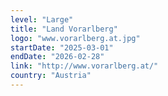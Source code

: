 ```yaml
---
level: "Large"
title: "Land Vorarlberg"
logo: "www.vorarlberg.at.jpg"
startDate: "2025-03-01"
endDate: "2026-02-28"
link: "http://www.vorarlberg.at/"
country: "Austria"
---
```

